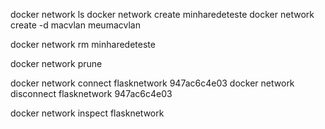 docker network ls
docker network create minharedeteste
docker network create -d macvlan meumacvlan

docker network rm minharedeteste

docker network prune

docker network connect flasknetwork 947ac6c4e03
docker network disconnect flasknetwork 947ac6c4e03

docker network inspect flasknetwork